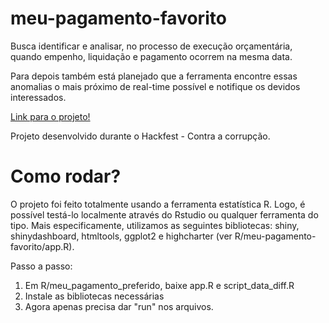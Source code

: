 # meu-pagamento-favorito
Busca identificar e analisar, no processo de execução orçamentária, quando empenho, liquidação e pagamento ocorrem na mesma data.

Para depois também está planejado que a ferramenta encontre essas anomalias o mais próximo de real-time possível e notifique os devidos interessados.

[Link para o projeto!](https://gileadekelvin.shinyapps.io/meu_pagamento_favorito/)

Projeto desenvolvido durante o Hackfest - Contra a corrupção.

# Como rodar?

O projeto foi feito totalmente usando a ferramenta estatística R. Logo, é possível testá-lo localmente através do Rstudio ou qualquer ferramenta do tipo.
Mais especificamente, utilizamos as seguintes bibliotecas: shiny, shinydashboard, htmltools, ggplot2 e highcharter (ver R/meu-pagamento-favorito/app.R).

Passo a passo:

1) Em R/meu_pagamento_preferido, baixe app.R e script_data_diff.R
2) Instale as bibliotecas necessárias
3) Agora apenas precisa dar "run" nos arquivos.
